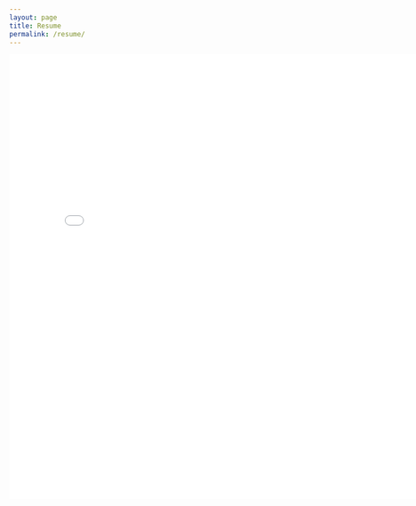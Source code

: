 ```yaml
---
layout: page
title: Resume
permalink: /resume/
---
```

<embed src="/assets/resume.pdf" width="800" height="800" type="application/pdf">

